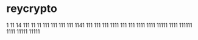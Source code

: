 # reycrypto
1
11
14
111
11
11
111
111
111
111
1141
111
111
111
1111
111
111
1111
1111
11111
1111
111111
1111
11111
11111
